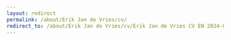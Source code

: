```yaml
---
layout: redirect
permalink: /about/Erik Jan de Vries/cv/
redirect_to: /about/Erik Jan de Vries/cv/Erik Jan de Vries CV EN 2024-09-29 public.pdf
---
```

